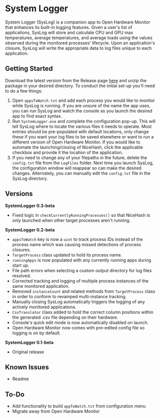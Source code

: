# System Logger
System Logger (SysLog) is a companion app to Open Hardware Monitor that enhances its built-in logging features. Given a 
user's list of applications, SysLog will store and calculate CPU and GPU max temperatures, average temperatures, and 
average loads using the values observed during the monitored processes' lifecycle. Upon an application's closure, SysLog 
will write the appropriate data to log files unique to each application.

## Getting Started

Download the latest version from the Release page [here](https://github.com/jeffreykramey/SystemMonitor/releases)
and unzip the package in your desired directory. To conduct the initial set-up you'll need to do a few things:
1. Open `appsToWatch.txt` and add each process you would like to monitor while SysLog is running. If you are unsure of
   the name the app uses, you can run SysLog and watch the console as you launch the desired app to find exact syntax.
2. Run `SystemLogger.exe` and complete the configuration pop-up. This will tell SysLog where to locate the various files it needs to operate. Most
    entries should be pre-populated with default locations, only change these if you want your log files to be saved elsewhere
    or want to run a different version of Open Hardware Monitor. If you would like to automate the launching/closing of
    NiceHash, click the applicable checkbox and provide it the location of the application.
3. If you need to change any of your filepaths in the future, delete the `config.txt` file from the `LogFiles` folder. 
   Next time you launch SysLog, the configuration window will reappear so can make the desired changes. Alternately, you
   can manually edit the `config.txt` file in the SysLog directory.
      

## Versions
**SystemLogger 0.3-beta**
* Fixed logic in `checkCurrentlyRunningProcesses()` so that NiceHash is only launched when other target processes aren't running.

**SystemLogger 0.2-beta**
* `appsToWatch` key is now a `uint` to track process IDs instead of the process name which was
causing missed detections of process closures.
* `TargetProcess` class updated to hold its process name.
* `runningApps` is now populated with any currently running apps during start up.
* File path errors when selecting a custom output directory for log files resolved.
* Corrected tracking and logging of multiple process instances of the same monitored application.
* Removed `instanceCount` and related methods from `TargetProcess` class in order to conform to revamped multi-instance
  tracking.
* Manually closing SysLog automatically triggers the logging of any actively monitored applications.
* `CsvTranslator` class added to hold the correct column positions within the generated .csv file depending on their 
  hardware.
* Console's quick edit mode is now automatically disabled on launch.
* Open Hardware Monitor now comes with pre-edited config file so logging is on by default.


**SystemLogger 0.1-beta**
* Original release


## Known Issues
* Readme


## To-Do
* Add functionality to build `appToWatch.txt` from configuration menu
* Migrate away from Open Hardware Monitor

